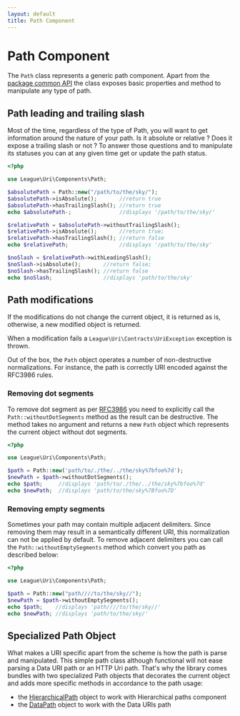 ```yaml
---
layout: default
title: Path Component
---
```


Path Component
=======

The `Path` class represents a generic path component. Apart from the [package common API](/components/7.0/) the class
exposes basic properties and method to manipulate any type of path.

## Path leading and trailing slash

Most of the time, regardless of the type of Path, you will want to get information around the nature of your path. Is it
absolute or relative ? Does it expose a trailing slash or not ? To answer those questions and to manipulate its statuses
you can at any given time get or update the path status.

~~~php
<?php

use League\Uri\Components\Path;

$absolutePath = Path::new("/path/to/the/sky/");
$absolutePath->isAbsolute();       //return true
$absolutePath->hasTrailingSlash(); //return true
echo $absolutePath-;               //displays '/path/to/the/sky/'

$relativePath = $absolutePath->withoutTrailingSlash();
$relativePath->isAbsolute();       //return true;
$relativePath->hasTrailingSlash(); //return false
echo $relativePath;                //displays '/path/to/the/sky'

$noSlash = $relativePath->withLeadingSlash();
$noSlash->isAbsolute();       //return false;
$noSlash->hasTrailingSlash(); //return false
echo $noSlash;                //displays 'path/to/the/sky'
~~~

## Path modifications

<p class="message-notice">If the modifications do not change the current object, it is returned as is, otherwise, a new modified object is returned.</p>
<p class="message-warning">When a modification fails a <code>League\Uri\Contracts\UriException</code> exception is thrown.</p>

Out of the box, the `Path` object operates a number of non-destructive normalizations. For instance, the path is correctly URI encoded against the RFC3986 rules.

### Removing dot segments

To remove dot segment as per [RFC3986](https://tools.ietf.org/html/rfc3986#section-6) you need to explicitly call the `Path::withoutDotSegments` method as the result can be destructive. The method takes no argument and returns a new `Path` object which represents the current object without dot segments.

~~~php
<?php

use League\Uri\Components\Path;

$path = Path::new('path/to/./the/../the/sky%7bfoo%7d');
$newPath = $path->withoutDotSegments();
echo $path;     //displays 'path/to/./the/../the/sky%7bfoo%7d'
echo $newPath;  //displays 'path/to/the/sky%7Bfoo%7D'
~~~

### Removing empty segments

Sometimes your path may contain multiple adjacent delimiters. Since removing them may result in a semantically different URI, this normalization can not be applied by default. To remove adjacent delimiters you can call the `Path::withoutEmptySegments` method which convert you path as described below:

~~~php
<?php

use League\Uri\Components\Path;

$path = Path::new("path////to/the/sky//");
$newPath = $path->withoutEmptySegments();
echo $path;    //displays 'path////to/the/sky//'
echo $newPath; //displays 'path/to/the/sky/'
~~~

## Specialized Path Object

What makes a URI specific apart from the scheme is how the path is parse and manipulated. This simple path class
although functional will not ease parsing a Data URI path or an HTTP Uri path. That's why the library comes bundles
with two specialized Path objects that decorates the current object and adds more specific methods in accordance
to the path usage:

- the [HierarchicalPath](/components/7.0/hierarchical-path/) object to work with Hierarchical paths component
- the [DataPath](/components/7.0/data-path/) object to work with the Data URIs path
